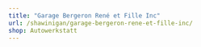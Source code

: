 ```yaml
---
title: "Garage Bergeron René et Fille Inc"
url: /shawinigan/garage-bergeron-rene-et-fille-inc/
shop: Autowerkstatt
---
```

